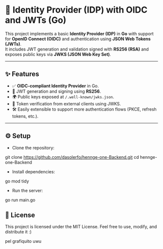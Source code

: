 # 🚀 Identity Provider (IDP) with OIDC and JWTs (Go)

This project implements a basic **Identity Provider (IDP)** in **Go** with support for **OpenID Connect (OIDC)** and authentication using **JSON Web Tokens (JWTs)**.  
It includes JWT generation and validation signed with **RS256 (RSA)** and exposes public keys via **JWKS (JSON Web Key Set)**.

---

## ✨ Features

- ✅ **OIDC-compliant Identity Provider** in Go.  
- 🔑 JWT generation and signing using **RS256**.  
- 🌍 Public keys exposed at `/.well-known/jwks.json`.  
- 🔐 Token verification from external clients using JWKS.  
- 🛠 Easily extensible to support more authentication flows (PKCE, refresh tokens, etc.).

---

## ⚙️ Setup

- Clone the repository:

git clone https://github.com/dasolerfo/hennge-one-Backend.git
cd hennge-one-Backend 

- Install dependencies:

go mod tidy

 - Run the server:

go run main.go

## 📜 License

This project is licensed under the MIT License.
Feel free to use, modify, and distribute it :)

pel grafiquito uwu